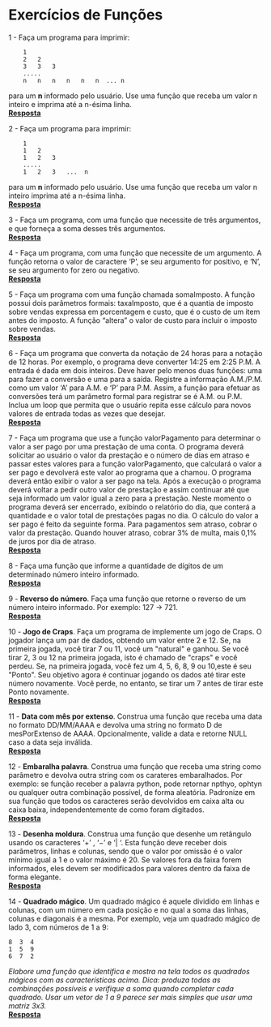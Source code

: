 # Exercícios de Funções

1 - Faça um programa para imprimir:
~~~
    1
    2   2
    3   3   3
    .....
    n   n   n   n   n   n  ... n
~~~
para um **n** informado pelo usuário. Use uma função que receba um valor n inteiro e imprima até a n-ésima linha.  
[**Resposta**](https://github.com/joaovictorvilela/Python-Brasil-Exercicios/blob/main/05%20-%20Exerc%C3%ADcios%20de%20Fun%C3%A7%C3%B5es/Solu%C3%A7%C3%B5es/q01.py)

2 - Faça um programa para imprimir:
~~~
    1
    1   2
    1   2   3
    .....
    1   2   3   ...  n
~~~
para um **n** informado pelo usuário. Use uma função que receba um valor n inteiro imprima até a n-ésima linha.  
[**Resposta**](https://github.com/joaovictorvilela/Python-Brasil-Exercicios/blob/main/05%20-%20Exerc%C3%ADcios%20de%20Fun%C3%A7%C3%B5es/Solu%C3%A7%C3%B5es/q02.py)

3 - Faça um programa, com uma função que necessite de três argumentos, e que forneça a soma desses três argumentos.  
[**Resposta**](https://github.com/joaovictorvilela/Python-Brasil-Exercicios/blob/main/05%20-%20Exerc%C3%ADcios%20de%20Fun%C3%A7%C3%B5es/Solu%C3%A7%C3%B5es/q03.py)

4 - Faça um programa, com uma função que necessite de um argumento. A função retorna o valor de caractere ‘P’, se seu argumento for positivo, e ‘N’, se seu argumento for zero ou negativo.  
[**Resposta**](https://github.com/joaovictorvilela/Python-Brasil-Exercicios/blob/main/05%20-%20Exerc%C3%ADcios%20de%20Fun%C3%A7%C3%B5es/Solu%C3%A7%C3%B5es/q04.py)  

5 - Faça um programa com uma função chamada somaImposto. A função possui dois parâmetros formais: taxaImposto, que é a quantia de imposto sobre vendas expressa em porcentagem e custo, que é o custo de um item antes do imposto. A função “altera” o valor de custo para incluir o imposto sobre vendas.  
[**Resposta**](https://github.com/joaovictorvilela/Python-Brasil-Exercicios/blob/main/05%20-%20Exerc%C3%ADcios%20de%20Fun%C3%A7%C3%B5es/Solu%C3%A7%C3%B5es/q05.py)  

6 - Faça um programa que converta da notação de 24 horas para a notação de 12 horas. Por exemplo, o programa deve converter 14:25 em 2:25 P.M. A entrada é dada em dois inteiros. Deve haver pelo menos duas funções: uma para fazer a conversão e uma para a saída. Registre a informação A.M./P.M. como um valor ‘A’ para A.M. e ‘P’ para P.M. Assim, a função para efetuar as conversões terá um parâmetro formal para registrar se é A.M. ou P.M. Inclua um loop que permita que o usuário repita esse cálculo para novos valores de entrada todas as vezes que desejar.  
[**Resposta**]()  

7 - Faça um programa que use a função valorPagamento para determinar o valor a ser pago por uma prestação de uma conta. O programa deverá solicitar ao usuário o valor da prestação e o número de dias em atraso e passar estes valores para a função valorPagamento, que calculará o valor a ser pago e devolverá este valor ao programa que a chamou. O programa deverá então exibir o valor a ser pago na tela. Após a execução o programa deverá voltar a pedir outro valor de prestação e assim continuar até que seja informado um valor igual a zero para a prestação. Neste momento o programa deverá ser encerrado, exibindo o relatório do dia, que conterá a quantidade e o valor total de prestações pagas no dia. O cálculo do valor a ser pago é feito da seguinte forma. Para pagamentos sem atraso, cobrar o valor da prestação. Quando houver atraso, cobrar 3% de multa, mais 0,1% de juros por dia de atraso.  
[**Resposta**]()  

8 - Faça uma função que informe a quantidade de dígitos de um determinado número inteiro informado.  
[**Resposta**](https://github.com/joaovictorvilela/Python-Brasil-Exercicios/blob/main/05%20-%20Exerc%C3%ADcios%20de%20Fun%C3%A7%C3%B5es/Solu%C3%A7%C3%B5es/q08.py)

9 - **Reverso do número**. Faça uma função que retorne o reverso de um número inteiro informado. Por exemplo: 127 -> 721.  
[**Resposta**](https://github.com/joaovictorvilela/Python-Brasil-Exercicios/blob/main/05%20-%20Exerc%C3%ADcios%20de%20Fun%C3%A7%C3%B5es/Solu%C3%A7%C3%B5es/q09.py)

10 - **Jogo de Craps**. Faça um programa de implemente um jogo de Craps. O jogador lança um par de dados, obtendo um valor entre 2 e 12. Se, na primeira jogada, você tirar 7 ou 11, você um "natural" e ganhou. Se você tirar 2, 3 ou 12 na primeira jogada, isto é chamado de "craps" e você perdeu. Se, na primeira jogada, você fez um 4, 5, 6, 8, 9 ou 10,este é seu "Ponto". Seu objetivo agora é continuar jogando os dados até tirar este número novamente. Você perde, no entanto, se tirar um 7 antes de tirar este Ponto novamente.  
[**Resposta**]()

11 - **Data com mês por extenso**. Construa uma função que receba uma data no formato DD/MM/AAAA e devolva uma string no formato D de mesPorExtenso de AAAA. Opcionalmente, valide a data e retorne NULL caso a data seja inválida.  
[**Resposta**]()

12 - **Embaralha palavra**. Construa uma função que receba uma string como parâmetro e devolva outra string com os carateres embaralhados. Por exemplo: se função receber a palavra python, pode retornar npthyo, ophtyn ou qualquer outra combinação possível, de forma aleatória. Padronize em sua função que todos os caracteres serão devolvidos em caixa alta ou caixa baixa, independentemente de como foram digitados.  
[**Resposta**]()

13 - **Desenha moldura**. Construa uma função que desenhe um retângulo usando os caracteres ‘+’ , ‘−’ e ‘| ‘. Esta função deve receber dois parâmetros, linhas e colunas, sendo que o valor por omissão é o valor mínimo igual a 1 e o valor máximo é 20. Se valores fora da faixa forem informados, eles devem ser modificados para valores dentro da faixa de forma elegante.  
[**Resposta**]()  

14 - **Quadrado mágico**. Um quadrado mágico é aquele dividido em linhas e colunas, com um número em cada posição e no qual a soma das linhas, colunas e diagonais é a mesma. Por exemplo, veja um quadrado mágico de lado 3, com números de 1 a 9:  
~~~
8  3  4 
1  5  9
6  7  2
~~~
_Elabore uma função que identifica e mostra na tela todos os quadrados mágicos com as características acima. Dica: produza todas as combinações possíveis e verifique a soma quando completar cada quadrado. Usar um vetor de 1 a 9 parece ser mais simples que usar uma matriz 3x3._  
[**Resposta**]()